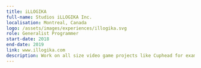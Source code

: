 ```yaml
---
title: iLLOGIKA
full-name: Studios iLLOGIKA Inc.
localisation: Montreal, Canada
logo: /assets/images/experiences/illogika.svg
role: Generalist Programmer
start-date: 2018
end-date: 2019
link: www.illogika.com
description: Work on all size video game projects like Cuphead for example. Currently working on an unannounced title.
---
```

<!---
Gregoire Boiron <gregoire.boiron@gmail.com>
Copyright (c) 2018 Gregoire Boiron  All Rights Reserved.
--->